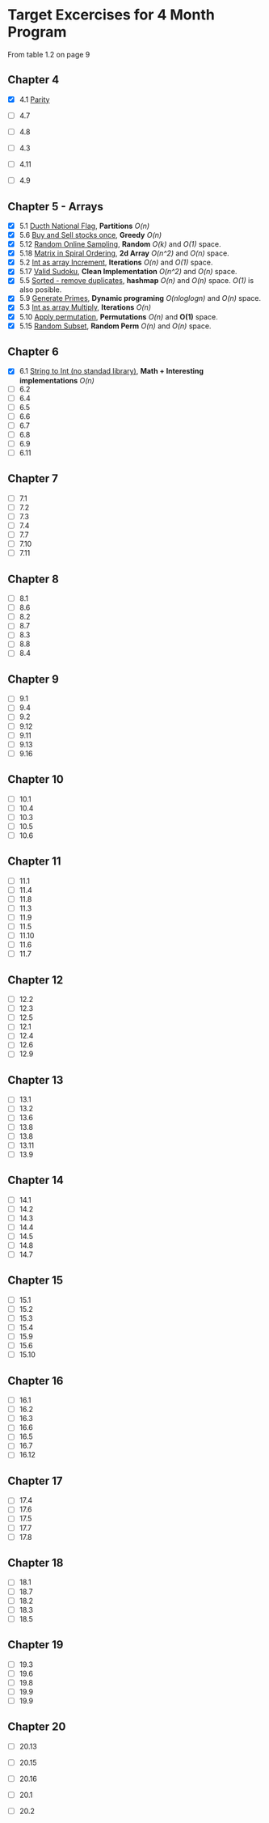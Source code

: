 # Target Excercises for 4 Month Program

From table 1.2 on page 9

## Chapter 4
 - [x] 4.1 [Parity](../EPI/epi_judge_python/parity.py)
 - [ ] 4.7 
 - [ ] 4.8 
 - [ ] 4.3 
 - [ ] 4.11
 - [ ] 4.9 


## Chapter 5 - Arrays
 - [x] 5.1 [Ducth National Flag](../EPI/epi_judge_python/dutch_national_flag.py), __Partitions__ _O(n)_
 - [x] 5.6 [Buy and Sell stocks once](../EPI/epi_judge_python/buy_and_sell_stock.py), __Greedy__ _O(n)_
 - [x] 5.12 [Random Online Sampling](../EPI/epi_judge_python/offline_sampling.py), __Random__ _O(k)_ and _O(1)_ space.  
 - [x] 5.18 [Matrix in Spiral Ordering](../EPI/epi_judge_python/int_as_array_increment.py), __2d Array__ _O(n^2)_ and _O(n)_ space.
 - [x] 5.2 [Int as array Increment](../EPI/epi_judge_python/int_as_array_increment.py), __Iterations__ _O(n)_ and _O(1)_ space.
 - [x] 5.17 [Valid Sudoku](../EPI/epi_judge_python/is_valid_sudoku.py), __Clean Implementation__ _O(n^2)_ and _O(n)_ space.
 - [x] 5.5 [Sorted - remove duplicates](../EPI/epi_judge_python/int_as_array_increment.py), __hashmap__ _O(n)_ and _O(n)_ space. _O(1)_ is also posible.
 - [x] 5.9 [Generate Primes](../EPI/epi_judge_python/prime_sieve.py), __Dynamic programing__ _O(nloglogn)_ and _O(n)_ space.
 - [x] 5.3 [Int as array Multiply](../EPI/epi_judge_python/int_as_array_multiply.py), __Iterations__ _O(n)_ 
 - [x] 5.10 [Apply permutation](../EPI/epi_judge_python/apply_permutation.py), __Permutations__ _O(n)_ and __O(1)__ space.
 - [x] 5.15 [Random Subset](../EPI/epi_judge_python/int_as_array_increment.py), __Random Perm__ _O(n)_ and _O(n)_ space.

## Chapter 6
 - [x] 6.1 [String to Int (no standad library)](../EPI/epi_judge_python_solutions/string_integer_interconversion.py), __Math + Interesting implementations__ _O(n)_
 - [ ] 6.2 
 - [ ] 6.4 
 - [ ] 6.5 
 - [ ] 6.6
 - [ ] 6.7
 - [ ] 6.8
 - [ ] 6.9 
 - [ ] 6.11 

## Chapter 7
 - [ ] 7.1
 - [ ] 7.2 
 - [ ] 7.3 
 - [ ] 7.4 
 - [ ] 7.7
 - [ ] 7.10
 - [ ] 7.11

## Chapter 8
 - [ ] 8.1
 - [ ] 8.6 
 - [ ] 8.2 
 - [ ] 8.7 
 - [ ] 8.3
 - [ ] 8.8
 - [ ] 8.4

## Chapter 9
 - [ ] 9.1
 - [ ] 9.4 
 - [ ] 9.2 
 - [ ] 9.12 
 - [ ] 9.11
 - [ ] 9.13
 - [ ] 9.16

## Chapter 10
 - [ ] 10.1
 - [ ] 10.4
 - [ ] 10.3 
 - [ ] 10.5 
 - [ ] 10.6

## Chapter 11
 - [ ] 11.1
 - [ ] 11.4
 - [ ] 11.8 
 - [ ] 11.3 
 - [ ] 11.9
 - [ ] 11.5
 - [ ] 11.10
 - [ ] 11.6
 - [ ] 11.7

## Chapter 12
 - [ ] 12.2
 - [ ] 12.3
 - [ ] 12.5 
 - [ ] 12.1 
 - [ ] 12.4
 - [ ] 12.6
 - [ ] 12.9

## Chapter 13
 - [ ] 13.1
 - [ ] 13.2
 - [ ] 13.6 
 - [ ] 13.8 
 - [ ] 13.8
 - [ ] 13.11
 - [ ] 13.9

## Chapter 14
 - [ ] 14.1
 - [ ] 14.2
 - [ ] 14.3 
 - [ ] 14.4 
 - [ ] 14.5
 - [ ] 14.8
 - [ ] 14.7

## Chapter 15
 - [ ] 15.1
 - [ ] 15.2
 - [ ] 15.3 
 - [ ] 15.4 
 - [ ] 15.9
 - [ ] 15.6
 - [ ] 15.10

## Chapter 16
 - [ ] 16.1
 - [ ] 16.2 
 - [ ] 16.3 
 - [ ] 16.6 
 - [ ] 16.5
 - [ ] 16.7
 - [ ] 16.12

## Chapter 17
 - [ ] 17.4
 - [ ] 17.6
 - [ ] 17.5 
 - [ ] 17.7 
 - [ ] 17.8

## Chapter 18
 - [ ] 18.1
 - [ ] 18.7 
 - [ ] 18.2 
 - [ ] 18.3 
 - [ ] 18.5

## Chapter 19
 - [ ] 19.3
 - [ ] 19.6
 - [ ] 19.8 
 - [ ] 19.9 
 - [ ] 19.9

## Chapter 20
 - [ ] 20.13
 - [ ] 20.15
 - [ ] 20.16
 - [ ] 20.1
 - [ ] 20.2



























